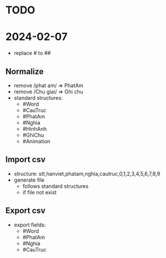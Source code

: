 # TODO

# 2024-02-07
+ replace # to ##

## Normalize
+ remove /phat am/ => PhatAm
+ remove /Chu giai/ => Ghi chu
+ standard structures:
    + #Word
    + #CauTruc
    + #PhatAm
    + #Nghia
    + #HinhAnh
    + #GhiChu
    + #Animation

## Import csv
+ structure: stt,hanviet,phatam,nghia,cautruc,0,1,2,3,4,5,6,7,8,9
+ generate file 
    + follows standard structures
    + if file not exist

## Export csv
+ export fields:
    + #Word
    + #PhatAm
    + #Nghia
    + #CauTruc